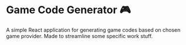 # Game Code Generator 🎮

A simple React application for generating game codes based on chosen game provider. Made to streamline some specific work stuff.

